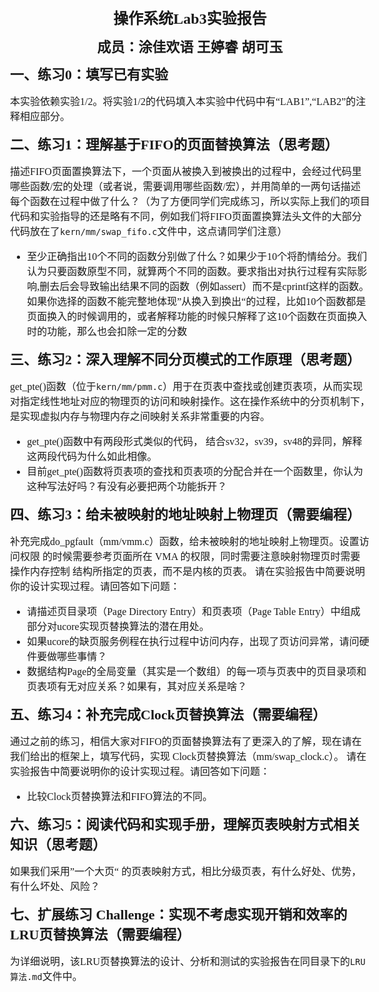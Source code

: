 <style>
body {
    font-family: "SimSun", serif; /* 设置为宋体 */
    font-size: 16px; /* 默认字体大小 */
}
h1 {
    font-size: 24px; /* h1 字体大小 */
    margin: 0; /* 去掉默认的 margin */
    margin-bottom: 12px; /* 底部间距 */
}
h2 {
    font-size: 22px; /* h2 字体大小 */
    margin: 0; /* 去掉默认的 margin */
    margin-bottom: 12px; /* 底部间距 */
}
h3 {
    font-size: 20px; /* h2 字体大小 */
    margin: 0; /* 去掉默认的 margin */
    margin-bottom: 12px; /* 底部间距 */
}
h4 {
    font-size: 18px; /* h2 字体大小 */
    margin: 0; /* 去掉默认的 margin */
    margin-bottom: 12px; /* 底部间距 */
}
p {
    font-size: 16px; /* 段落字体大小 */
}
</style>

<h1 align="center" style="border: none;"><strong>操作系统Lab3实验报告</strong></h1>

<h2 align="center" style="border: none;">成员：涂佳欢语  王婷睿  胡可玉</h2>

 
## **一、练习0：填写已有实验**  
本实验依赖实验1/2。将实验1/2的代码填入本实验中代码中有“LAB1”,“LAB2”的注释相应部分。

## **二、练习1：理解基于FIFO的页面替换算法（思考题）**   
描述FIFO页面置换算法下，一个页面从被换入到被换出的过程中，会经过代码里哪些函数/宏的处理（或者说，需要调用哪些函数/宏），并用简单的一两句话描述每个函数在过程中做了什么？（为了方便同学们完成练习，所以实际上我们的项目代码和实验指导的还是略有不同，例如我们将FIFO页面置换算法头文件的大部分代码放在了`kern/mm/swap_fifo.c`文件中，这点请同学们注意）
 - 至少正确指出10个不同的函数分别做了什么？如果少于10个将酌情给分。我们认为只要函数原型不同，就算两个不同的函数。要求指出对执行过程有实际影响,删去后会导致输出结果不同的函数（例如assert）而不是cprintf这样的函数。如果你选择的函数不能完整地体现”从换入到换出“的过程，比如10个函数都是页面换入的时候调用的，或者解释功能的时候只解释了这10个函数在页面换入时的功能，那么也会扣除一定的分数

## **三、练习2：深入理解不同分页模式的工作原理（思考题）**  
get_pte()函数（位于`kern/mm/pmm.c`）用于在页表中查找或创建页表项，从而实现对指定线性地址对应的物理页的访问和映射操作。这在操作系统中的分页机制下，是实现虚拟内存与物理内存之间映射关系非常重要的内容。
 - get_pte()函数中有两段形式类似的代码， 结合sv32，sv39，sv48的异同，解释这两段代码为什么如此相像。
 - 目前get_pte()函数将页表项的查找和页表项的分配合并在一个函数里，你认为这种写法好吗？有没有必要把两个功能拆开？

## **四、练习3：给未被映射的地址映射上物理页（需要编程）** 
补充完成do_pgfault（mm/vmm.c）函数，给未被映射的地址映射上物理页。设置访问权限 的时候需要参考页面所在 VMA 的权限，同时需要注意映射物理页时需要操作内存控制 结构所指定的页表，而不是内核的页表。
请在实验报告中简要说明你的设计实现过程。请回答如下问题：
 - 请描述页目录项（Page Directory Entry）和页表项（Page Table Entry）中组成部分对ucore实现页替换算法的潜在用处。
 - 如果ucore的缺页服务例程在执行过程中访问内存，出现了页访问异常，请问硬件要做哪些事情？
- 数据结构Page的全局变量（其实是一个数组）的每一项与页表中的页目录项和页表项有无对应关系？如果有，其对应关系是啥？

## **五、练习4：补充完成Clock页替换算法（需要编程）** 
通过之前的练习，相信大家对FIFO的页面替换算法有了更深入的了解，现在请在我们给出的框架上，填写代码，实现 Clock页替换算法（mm/swap_clock.c）。
请在实验报告中简要说明你的设计实现过程。请回答如下问题：
 - 比较Clock页替换算法和FIFO算法的不同。

## **六、练习5：阅读代码和实现手册，理解页表映射方式相关知识（思考题）**  
如果我们采用”一个大页“ 的页表映射方式，相比分级页表，有什么好处、优势，有什么坏处、风险？

## **七、扩展练习 Challenge：实现不考虑实现开销和效率的LRU页替换算法（需要编程）** 
为详细说明，该LRU页替换算法的设计、分析和测试的实验报告在同目录下的`LRU算法.md`文件中。



